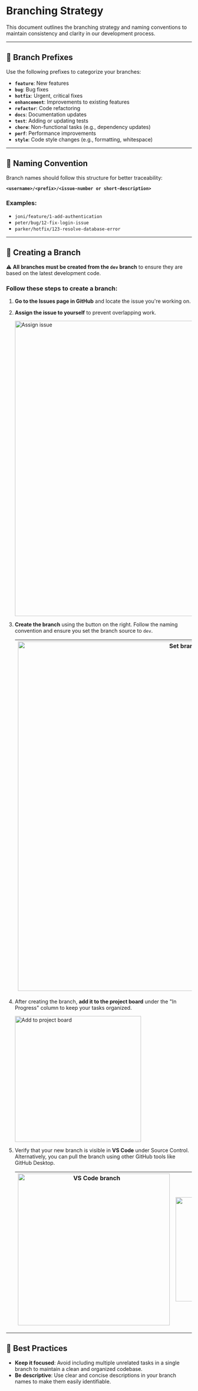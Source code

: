 # Branching Strategy

This document outlines the branching strategy and naming conventions to maintain consistency and clarity in our development process.

---

## 📂 Branch Prefixes

Use the following prefixes to categorize your branches:

- **`feature`**: New features
- **`bug`**: Bug fixes
- **`hotfix`**: Urgent, critical fixes
- **`enhancement`**: Improvements to existing features
- **`refactor`**: Code refactoring
- **`docs`**: Documentation updates
- **`test`**: Adding or updating tests
- **`chore`**: Non-functional tasks (e.g., dependency updates)
- **`perf`**: Performance improvements
- **`style`**: Code style changes (e.g., formatting, whitespace)

---

## 📝 Naming Convention

Branch names should follow this structure for better traceability:

**`<username>/<prefix>/<issue-number or short-description>`**

### Examples:

- `joni/feature/1-add-authentication`
- `peter/bug/12-fix-login-issue`
- `parker/hotfix/123-resolve-database-error`

---

## 🚀 Creating a Branch

⚠️ **All branches must be created from the `dev` branch** to ensure they are based on the latest development code.

### Follow these steps to create a branch:

1. **Go to the Issues page in GitHub** and locate the issue you're working on.
2. **Assign the issue to yourself** to prevent overlapping work.

   <img width="802" alt="Assign issue" src="https://github.com/user-attachments/assets/fc332e6e-66c1-49e4-9701-a33127954ba6">

3. **Create the branch** using the button on the right. Follow the naming convention and ensure you set the branch source to `dev`.

   | <img width="949" alt="Set branch source" src="https://github.com/user-attachments/assets/d1dc81c5-3a40-42e6-91ca-db6f79f462a0"> | <img width="866" alt="Branch naming" src="https://github.com/user-attachments/assets/e1022125-4a7e-41e5-bc3b-ce0ba5e9f35c"> |
   | :-----------------------------------------------------------------------------------------------------------------------------: | :-------------------------------------------------------------------------------------------------------------------------: |

4. After creating the branch, **add it to the project board** under the "In Progress" column to keep your tasks organized.

   <img width="342" alt="Add to project board" src="https://github.com/user-attachments/assets/175304e0-ead5-47e1-b809-fffc9f6597f3">

5. Verify that your new branch is visible in **VS Code** under Source Control. Alternatively, you can pull the branch using other GitHub tools like GitHub Desktop.

   | <img width="412" alt="VS Code branch" src="https://github.com/user-attachments/assets/d0ad8aaa-8f1b-4b2a-bc61-760466b599b4"> | <img width="283" alt="Pull branch" src="https://github.com/user-attachments/assets/8fb1d871-8b72-4f8a-9b78-56fc33f68e5a"> |
   | :--------------------------------------------------------------------------------------------------------------------------: | :-----------------------------------------------------------------------------------------------------------------------: |

---

## 🧠 Best Practices

- **Keep it focused**: Avoid including multiple unrelated tasks in a single branch to maintain a clean and organized codebase.
- **Be descriptive**: Use clear and concise descriptions in your branch names to make them easily identifiable.
